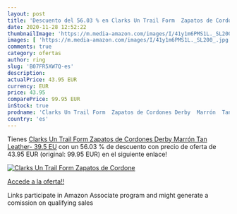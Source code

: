 ```yaml
---
layout: post
title: 'Descuento del 56.03 % en Clarks Un Trail Form  Zapatos de Cordone'
date: 2020-11-28 12:52:22
thumbnailImage: 'https://m.media-amazon.com/images/I/41y1m6PMS1L._SL200_.jpg'
images: [ 'https://m.media-amazon.com/images/I/41y1m6PMS1L._SL200_.jpg' ]
comments: true
category: ofertas
author: ring
slug: 'B07FR5XW7Q-es'
description:
actualPrice: 43.95 EUR
currency: EUR
price: 43.95
comparePrice: 99.95 EUR
inStock: true
prodname: 'Clarks Un Trail Form  Zapatos de Cordones Derby  Marrón  Tan Leather-   39.5 EU'
country: 'es'
---
```


Tienes [Clarks Un Trail Form  Zapatos de Cordones Derby  Marrón  Tan Leather-   39.5 EU](https://www.amazon.es/dp/B07FR5XW7Q/?tag=tolees-21) con un 56.03 % de descuento con precio de oferta de 43.95 EUR (original: 99.95 EUR) en el siguiente enlace!

[![Clarks Un Trail Form  Zapatos de Cordone](https://m.media-amazon.com/images/I/41y1m6PMS1L._SL200_.jpg)](https://www.amazon.es/dp/B07FR5XW7Q/?tag=tolees-21)

[Accede a la oferta!!](https://www.amazon.es/dp/B07FR5XW7Q/?tag=tolees-21)

Links participate in Amazon Associate program and might generate a comission on qualifying sales


